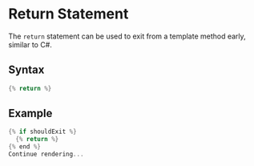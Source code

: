 ﻿# Return Statement

The `return` statement can be used to exit from a template method early,
similar to C#.

## Syntax

```c#
{% return %}
```

## Example

```c#
{% if shouldExit %}
  {% return %}
{% end %}
Continue rendering...
```
